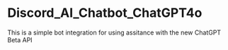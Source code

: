 # Discord_AI_Chatbot_ChatGPT4o
This is a simple bot integration for using assitance with the new ChatGPT Beta API
